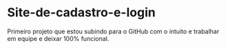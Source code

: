 # Site-de-cadastro-e-login
 Primeiro projeto que estou subindo para o GitHub com o intuito e trabalhar em equipe e deixar 100% funcional.
